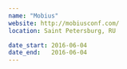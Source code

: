 ```yaml
---
name: "Mobius"
website: http://mobiusconf.com/
location: Saint Petersburg, RU

date_start: 2016-06-04
date_end:   2016-06-04
---
```

